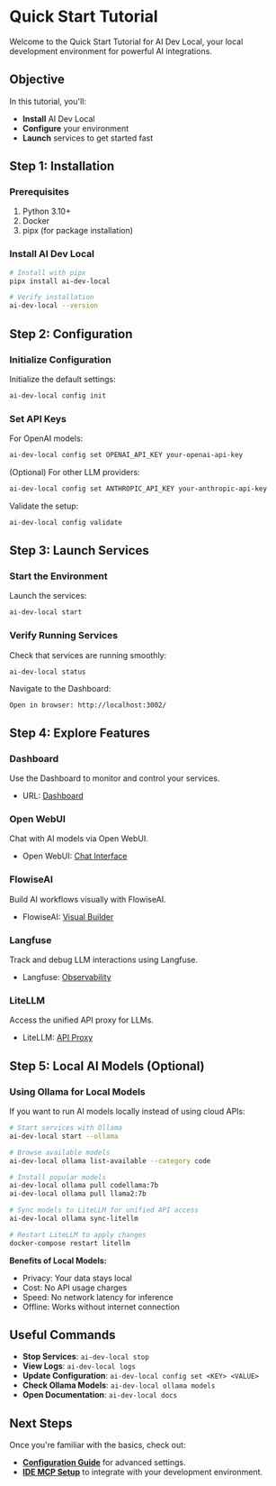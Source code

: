 # Quick Start Tutorial

Welcome to the Quick Start Tutorial for AI Dev Local, your local development environment for powerful AI integrations.

## Objective

In this tutorial, you'll:

- **Install** AI Dev Local
- **Configure** your environment
- **Launch** services to get started fast

## Step 1: Installation

### Prerequisites

1. Python 3.10+
2. Docker
3. pipx (for package installation)

### Install AI Dev Local

```bash
# Install with pipx
pipx install ai-dev-local

# Verify installation
ai-dev-local --version
```

## Step 2: Configuration

### Initialize Configuration

Initialize the default settings:

```bash
ai-dev-local config init
```

### Set API Keys

For OpenAI models:

```bash
ai-dev-local config set OPENAI_API_KEY your-openai-api-key
```

(Optional) For other LLM providers:

```bash
ai-dev-local config set ANTHROPIC_API_KEY your-anthropic-api-key
```

Validate the setup:

```bash
ai-dev-local config validate
```

## Step 3: Launch Services

### Start the Environment

Launch the services:

```bash
ai-dev-local start
```

### Verify Running Services

Check that services are running smoothly:

```bash
ai-dev-local status
```

Navigate to the Dashboard:

```text
Open in browser: http://localhost:3002/
```

## Step 4: Explore Features

### Dashboard

Use the Dashboard to monitor and control your services.

- URL: [Dashboard](http://localhost:3002/)

### Open WebUI

Chat with AI models via Open WebUI.

- Open WebUI: [Chat Interface](http://localhost:8081/)

### FlowiseAI

Build AI workflows visually with FlowiseAI.

- FlowiseAI: [Visual Builder](http://localhost:3001/)

### Langfuse

Track and debug LLM interactions using Langfuse.

- Langfuse: [Observability](http://localhost:3000/)

### LiteLLM

Access the unified API proxy for LLMs.

- LiteLLM: [API Proxy](http://localhost:4000/)

## Step 5: Local AI Models (Optional)

### Using Ollama for Local Models

If you want to run AI models locally instead of using cloud APIs:

```bash
# Start services with Ollama
ai-dev-local start --ollama

# Browse available models
ai-dev-local ollama list-available --category code

# Install popular models
ai-dev-local ollama pull codellama:7b
ai-dev-local ollama pull llama2:7b

# Sync models to LiteLLM for unified API access
ai-dev-local ollama sync-litellm

# Restart LiteLLM to apply changes
docker-compose restart litellm
```

**Benefits of Local Models:**
- Privacy: Your data stays local
- Cost: No API usage charges
- Speed: No network latency for inference
- Offline: Works without internet connection

## Useful Commands

- **Stop Services**: `ai-dev-local stop`
- **View Logs**: `ai-dev-local logs`
- **Update Configuration**: `ai-dev-local config set <KEY> <VALUE>`
- **Check Ollama Models**: `ai-dev-local ollama models`
- **Open Documentation**: `ai-dev-local docs`

## Next Steps

Once you're familiar with the basics, check out:

- **[Configuration Guide](../CONFIGURATION.md)** for advanced settings.
- **[IDE MCP Setup](../IDE_MCP_SETUP.md)** to integrate with your development environment.
